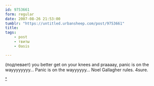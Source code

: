 ```yaml
---
id: 9753661
form: regular
date: 2007-08-26 21:53:00
tumblr: "https://untitled.urbansheep.com/post/9753661"
title:
tags:
    - post
    - твиты
    - Oasis

---
```


<p>(подпевает) you better get on your knees and praaaay, panic is on the wayyyyyyyy&hellip; Panic is on the wayyyyyy&hellip; Noel Gallagher rules. 4sure. </p>

<p><small><a href="http://twitter.com/urbansheep/statuses/228754472">*</a></small></p>

